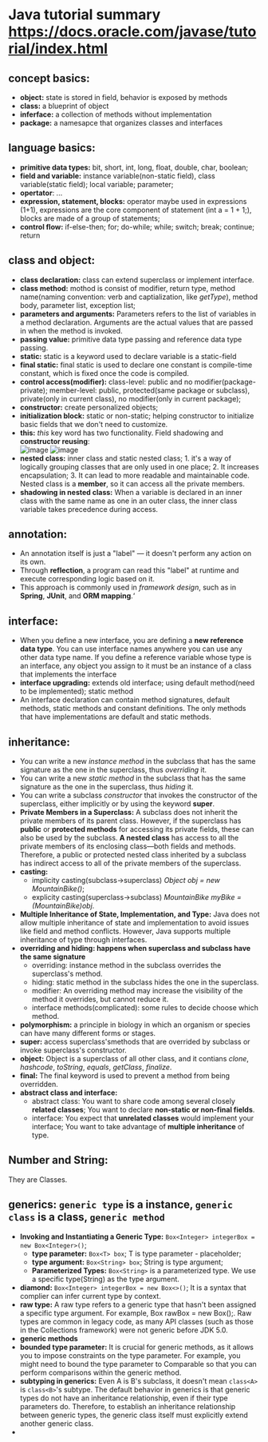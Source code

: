 # Java tutorial summary https://docs.oracle.com/javase/tutorial/index.html

concept basics:
---
- **object:** state is stored in field, behavior is exposed by methods  
- **class:** a blueprint of object  
- **inferface:** a collection of methods without implementation  
- **package:** a namesapce that organizes classes and interfaces  

language basics:
---
- **primitive data types:** bit, short, int, long, float, double, char, boolean;  
- **field and variable:** instance variable(non-static field), class variable(static field); local variable; parameter;  
- **opertator**: ...  
- **expression, statement, blocks:** operator maybe used in expressions (1+1), expressions are the core component of statement (int a = 1 + 1;), blocks are made of a group of statements;  
- **control flow:** if-else-then; for; do-while; while; switch; break; continue; return  

class and object:
---
- **class declaration:** class can extend superclass or implement interface.  
- **class method:** mothod is consist of modifier, return type, method name(naming convention: verb and captialization, like *getType*), method body, parameter list, exception list;  
- **parameters and arguments:** Parameters refers to the list of variables in a method declaration. Arguments are the actual values that are passed in when the method is invoked.  
- **passing value:** primitive data type passing and reference data type passing. 
- **static:** static is a keyword used to declare variable is a static-field  
- **final static:** final static is used to declare one constant is compile-time constant, which is fixed once the code is compiled.  
- **control access(modifier):** class-level: public and no modifier(package-private); member-level: public, protected(same package or subclass), private(only in current class), no modifier(only in current package);  
- **constructor:** create personalized objects;  
- **initialization block:** static or non-static; helping constructor to initialize basic fields that we don't need to customize.
- **this:** *this* key word has two functionality. Field shadowing and **constructor reusing**:  
![image](https://github.com/user-attachments/assets/4f27898e-b92e-485a-9b2d-2c1c1a2773df)
![image](https://github.com/user-attachments/assets/f99c5526-5c5c-4886-ad29-6952d393598d)  
- **nested class:** inner class and static nested class; 1. it's a way of logically grouping classes that are only used in one place; 2. It increases encapsulation; 3. It can lead to more readable and maintainable code. Nested class is a **member**, so it can access all the private members.  
- **shadowing in nested class:** When a variable is declared in an inner class with the same name as one in an outer class, the inner class variable takes precedence during access.  

annotation:
---
- An annotation itself is just a "label" — it doesn't perform any action on its own.  
- Through **reflection**, a program can read this "label" at runtime and execute corresponding logic based on it.  
- This approach is commonly used in *framework design*, such as in **Spring**, **JUnit**, and **ORM mapping**.‘

interface:
---
- When you define a new interface, you are defining a **new reference data type**. You can use interface names anywhere you can use any other data type name. If you define a reference variable whose type is an interface, any object you assign to it must be an instance of a class that implements the interface  
- **interface upgrading:** extends old interface; using default method(need to be implemented); static method  
- An interface declaration can contain method signatures, default methods, static methods and constant definitions. The only methods that have implementations are default and static methods.

inheritance:
---
- You can write a new *instance method* in the subclass that has the same signature as the one in the superclass, thus *overriding* it.  
- You can write a new *static method* in the subclass that has the same signature as the one in the superclass, thus *hiding* it.
- You can write a subclass *constructor* that invokes the constructor of the superclass, either implicitly or by using the keyword **super**.  
- **Private Members in a Superclass:** A subclass does not inherit the private members of its parent class. However, if the superclass has **public** or **protected methods** for accessing its private fields, these can also be used by the subclass. **A nested class** has access to all the private members of its enclosing class—both fields and methods. Therefore, a public or protected nested class inherited by a subclass has indirect access to all of the private members of the superclass.
- **casting:**
  - implicity casting(subclass->superclass) *Object obj = new MountainBike()*;  
  - explicity casting(superclass->subclass) *MountainBike myBike = (MountainBike)obj*.
- **Multiple Inheritance of State, Implementation, and Type:** Java does not allow multiple inheritance of state and implementation to avoid issues like field and method conflicts. However, Java supports multiple inheritance of type through interfaces.
- **overriding and hiding: happens when superclass and subclass have the same signature**
  - overriding: instance method in the subclass overrides the superclass's method.  
  - hiding: static method in the subclass hides the one in the superclass.
  - modifier: An overriding method may increase the visibility of the method it overrides, but cannot reduce it.
  - interface methods(complicated): some rules to decide choose which method.
- **polymorphism:** a principle in biology in which an organism or species can have many different forms or stages.  
- **super:** access superclass'smethods that are overrided by subclass or invoke superclass's constructor.  
- **object:** Object is a superclass of all other class, and it contians *clone*, *hashcode*, *toString*, *equals*, *getClass*, *finalize*.
- **final:** The final keyword is used to prevent a method from being overridden.  
- **abstract class and interface:**
  - abstract class: You want to share code among several closely **related classes**; You want to declare **non-static or non-final fields**.  
  - interface: You expect that **unrelated classes** would implement your interface; You want to take advantage of **multiple inheritance** of type.

Number and String:
---
They are Classes.  

generics: `generic type` is a instance, `generic class` is a class, `generic method`
---
- **Invoking and Instantiating a Generic Type:** `Box<Integer> integerBox = new Box<Integer>()`;  
  - **type parameter:** `Box<T> box`; T is type parameter - placeholder;    
  - **type argument:** `Box<String> box`; String is type argument;  
  - **Parameterized Types:** `Box<String>` is a parameterized type. We use a specific type(String) as the type argument.
- **diamond:** `Box<Integer> integerBox = new Box<>()`; It is a syntax that complier can infer current type by context.  
- **raw type:** A raw type refers to a generic type that hasn't been assigned a specific type argument. For example, Box rawBox = new Box();. Raw types are common in legacy code, as many API classes (such as those in the Collections framework) were not generic before JDK 5.0.  
- **generic methods**  
- **bounded type parameter:** It is crucial for generic methods, as it allows you to impose constraints on the type parameter. For example, you might need to bound the type parameter to Comparable so that you can perform comparisons within the generic method.  
- **subtyping in generics:** Even A is B's subclass, it doesn't mean `class<A>` is `class<B>`'s subtype. The default behavior in generics is that generic types do not have an inheritance relationship, even if their type parameters do. Therefore, to establish an inheritance relationship between generic types, the generic class itself must explicitly extend another generic class.  
- 
